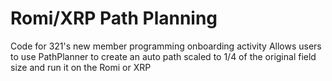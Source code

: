 # Romi/XRP Path Planning

Code for 321's new member programming onboarding activity
Allows users to use PathPlanner to create an auto path scaled to 1/4 of the original field size and run it on the Romi or XRP
